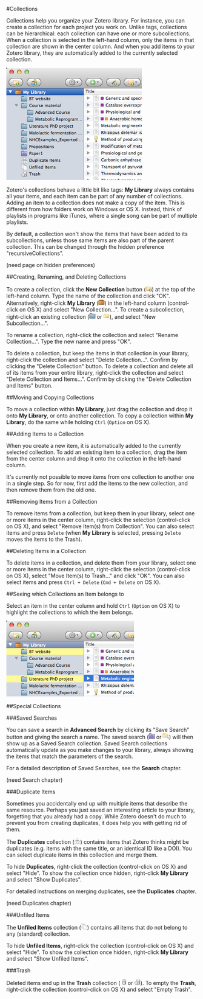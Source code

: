 #Collections

Collections help you organize your Zotero library. For instance, you can create a collection for each project you work on. Unlike tags, collections can be hierarchical: each collection can have one or more subcollections. When a collection is selected in the left-hand column, only the items in that collection are shown in the center column. And when you add items to your Zotero library, they are automatically added to the currently selected collection.

![My Library with collections.](screenshots/OSX-ZS-4.0.8-collections.png)

Zotero's collections behave a little bit like tags: **My Library** always contains all your items, and each item can be part of any number of collections. Adding an item to a collection does not make a copy of the item. This is different from how folders work on Windows or OS X. Instead, think of playlists in programs like iTunes, where a single song can be part of multiple playlists.

By default, a collection won't show the items that have been added to its subcollections, unless those same items are also part of the parent collection. This can be changed through the hidden preference "recursiveCollections".

(need page on hidden preferences)

##Creating, Renaming, and Deleting Collections

To create a collection, click the **New Collection** button (![new collection](icons/toolbar-collection-add.png)) at the top of the left-hand column. Type the name of the collection and click "OK". Alternatively, right-click **My Library** (![My Library](icons/treesource-library.png)) in the left-hand column (control-click on OS X) and select "New Collection...". To create a subcollection, right-click an existing collection (![collection Mac](icons/treesource-collection-mac.png) or ![collection](icons/treesource-collection-win.png)), and select "New Subcollection...".

To rename a collection, right-click the collection and select "Rename Collection...". Type the new name and press "OK".

To delete a collection, but keep the items in that collection in your library, right-click the collection and select "Delete Collection...". Confirm by clicking the "Delete Collection" button. To delete a collection and delete all of its items from your entire library, right-click the collection and select "Delete Collection and Items...". Confirm by clicking the "Delete Collection and Items" button.

##Moving and Copying Collections

To move a collection within **My Library**, just drag the collection and drop it onto **My Library**, or onto another collection. To copy a collection within **My Library**, do the same while holding `Ctrl` (`Option` on OS X).

##Adding Items to a Collection

When you create a new item, it is automatically added to the currently selected collection. To add an existing item to a collection, drag the item from the center column and drop it onto the collection in the left-hand column.

It's currently not possible to move items from one collection to another one in a single step. So for now, first add the items to the new collection, and then remove them from the old one.

##Removing Items from a Collection

To remove items from a collection, but keep them in your library, select one or more items in the center column, right-click the selection (control-click on OS X), and select "Remove Item(s) from Collection". You can also select items and press `Delete` (when **My Library** is selected, pressing `Delete` moves the items to the Trash).

##Deleting Items in a Collection

To delete items in a collection, and delete them from your library, select one or more items in the center column, right-click the selection (control-click on OS X), select "Move Item(s) to Trash..." and click "OK". You can also select items and press `Ctrl + Delete` (`Cmd + Delete` on OS X).

##Seeing which Collections an Item belongs to

Select an item in the center column and hold `Ctrl` (`Option` on OS X) to highlight the collections to which the item belongs.

![The selected item belongs to the highlighted collections.](screenshots/OSX-ZS-4.0.8-collections-highlight.png)

##Special Collections

###Saved Searches

You can save a search in **Advanced Search** by clicking its "Save Search" button and giving the search a name. The saved search (![saved search Mac](icons/treesource-search-mac.png) or ![saved search](icons/treesource-search-win.png)) will then show up as a Saved Search collection. Saved Search collections automatically update as you make changes to your library, always showing the items that match the parameters of the search.

For a detailed description of Saved Searches, see the **Search** chapter.

(need Search chapter)

###Duplicate Items

Sometimes you accidentally end up with multiple items that describe the same resource. Perhaps you just saved an interesting article to your library, forgetting that you already had a copy. While Zotero doesn't do much to prevent you from creating duplicates, it does help you with getting rid of them.

The **Duplicates** collection (![duplicates](icons/treesource-duplicates.png)) contains items that Zotero thinks might be duplicates (e.g. items with the same title, or an identical ID like a DOI). You can select duplicate items in this collection and merge them.

To hide **Duplicates**, right-click the collection (control-click on OS X) and select "Hide". To show the collection once hidden, right-click **My Library** and select "Show Duplicates".

For detailed instructions on merging duplicates, see the **Duplicates** chapter.

(need Duplicates chapter)

###Unfiled Items

The **Unfiled Items** collection (![unfiled](icons/treesource-unfiled.png)) contains all items that do not belong to any (standard) collection.

To hide **Unfiled Items**, right-click the collection (control-click on OS X) and select "Hide". To show the collection once hidden, right-click **My Library** and select "Show Unfiled Items".

###Trash

Deleted items end up in the **Trash** collection (![trash](icons/treesource-trash.png) or ![trash](icons/treesource-trash-full.png)). To empty the **Trash**, right-click the collection (control-click on OS X) and select "Empty Trash".
